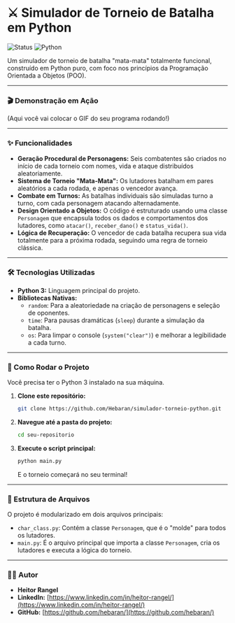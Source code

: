 # ⚔️ Simulador de Torneio de Batalha em Python

![Status](https://img.shields.io/badge/status-conclu%C3%ADdo-brightgreen)
![Python](https://img.shields.io/badge/python-3.12%2B-blue)

Um simulador de torneio de batalha "mata-mata" totalmente funcional, construído em Python puro, com foco nos princípios da Programação Orientada a Objetos (POO).

---

### 🎬 Demonstração em Ação

(Aqui você vai colocar o GIF do seu programa rodando!)

---

### ✨ Funcionalidades

* **Geração Procedural de Personagens:** Seis combatentes são criados no início de cada torneio com nomes, vida e ataque distribuídos aleatoriamente.
* **Sistema de Torneio "Mata-Mata":** Os lutadores batalham em pares aleatórios a cada rodada, e apenas o vencedor avança.
* **Combate em Turnos:** As batalhas individuais são simuladas turno a turno, com cada personagem atacando alternadamente.
* **Design Orientado a Objetos:** O código é estruturado usando uma classe `Personagem` que encapsula todos os dados e comportamentos dos lutadores, como `atacar()`, `receber_dano()` e `status_vida()`.
* **Lógica de Recuperação:** O vencedor de cada batalha recupera sua vida totalmente para a próxima rodada, seguindo uma regra de torneio clássica.

---

### 🛠️ Tecnologias Utilizadas

* **Python 3:** Linguagem principal do projeto.
* **Bibliotecas Nativas:**
  * `random`: Para a aleatoriedade na criação de personagens e seleção de oponentes.
  * `time`: Para pausas dramáticas (`sleep`) durante a simulação da batalha.
  * `os`: Para limpar o console (`system("clear")`) e melhorar a legibilidade a cada turno.

---

### 🚀 Como Rodar o Projeto

Você precisa ter o Python 3 instalado na sua máquina.

1. **Clone este repositório:**

    ```bash
    git clone https://github.com/Hebaran/simulador-torneio-python.git
    ```

2. **Navegue até a pasta do projeto:**

    ```bash
    cd seu-repositorio
    ```

3. **Execute o script principal:**

    ```bash
    python main.py
    ```

    E o torneio começará no seu terminal!

---

### 📂 Estrutura de Arquivos

O projeto é modularizado em dois arquivos principais:

* `char_class.py`: Contém a classe `Personagem`, que é o "molde" para todos os lutadores.
* `main.py`: É o arquivo principal que importa a classe `Personagem`, cria os lutadores e executa a lógica do torneio.

---

### 👨‍💻 Autor

* **Heitor Rangel**
* **LinkedIn:** [https://www.linkedin.com/in/heitor-rangel/](https://www.linkedin.com/in/heitor-rangel/)
* **GitHub:** [https://github.com/hebaran/](https://github.com/hebaran/)
